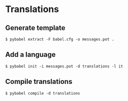 # Translations

## Generate template

`$ pybabel extract -F babel.cfg -o messages.pot .`

## Add a language

`$ pybabel init -i messages.pot -d translations -l it`

## Compile translations

`$ pybabel compile -d translations`
